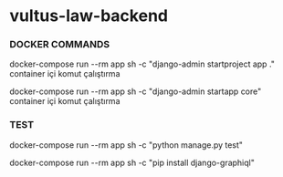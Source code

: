 # vultus-law-backend

### DOCKER COMMANDS

docker-compose run --rm app sh -c "django-admin startproject app ."    container içi komut çalıştırma

docker-compose run --rm app sh -c "django-admin startapp core"    container içi komut çalıştırma


### TEST
docker-compose run --rm app sh -c "python manage.py test"


docker-compose run --rm app sh -c "pip install django-graphiql"